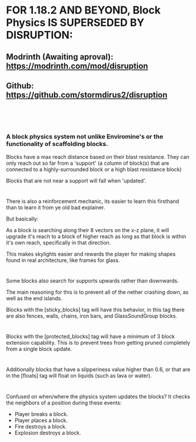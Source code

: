 # FOR 1.18.2 AND BEYOND, Block Physics IS SUPERSEDED BY DISRUPTION:
## Modrinth (Awaiting aproval): https://modrinth.com/mod/disruption
## Github: https://github.com/stormdirus2/disruption

<br>
<br>
<br>

### A block physics system not unlike Enviromine's or the functionality of scaffolding blocks.

Blocks have a max reach distance based on their blast resistance. They can only reach out so far from a 'support' (a column of block(s) that are connected to a highly-surrounded block or a high blast resistance block) 


Blocks that are not near a support will fall when 'updated'.

#
There is also a reinforcement mechanic, its easier to learn this firsthand than to learn it from ye old bad explainer.

But basically:


As a block is searching along their 8 vectors on the x-z plane, it will upgrade it's reach to a block of higher reach as long as that block is within it's own reach, specifically in that direction.

This makes skylights easier and rewards the player for making shapes found in real architecture, like frames for glass.

#

Some blocks also search for supports upwards rather than downwards. 

The main reasoning for this is to prevent all of the nether crashing down, as well as the end islands.

Blocks with the [sticky_blocks] tag will have this behavior, in this tag there are also fences, walls, chains, iron bars, and GlassSoundGroup blocks.

#
Blocks with the [protected_blocks] tag will have a minimum of 3 block extension capability. This is to prevent trees from getting pruned completely from a single block update.

#

Additionally blocks that have a slipperiness value higher than 0.6, or that are in the [floats] tag will float on liquids (such as lava or water).

#

Confused on when/where the physics system updates the blocks?
It checks the neighbors of a position during these events:
* Player breaks a block.
* Player places a block.
* Fire destroys a block.
* Explosion destroys a block.
